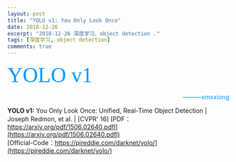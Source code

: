 ```yaml
---
layout: post
title: "YOLO v1: You Only Look Once"
date: 2018-12-26
excerpt: "2018-12-26 深度学习、object detection ."
tags: [深度学习, object detection]
comments: true
---
```



<font color=#0099ff size=10 face="STCAIYUN">YOLO v1</font>

<font color=#0099ff> <p align="right">———xmxxiong</p></font>
**YOLO v1:** You Only Look Once: Unified, Real-Time Object Detection 
| Joseph Redmon, et al. | [CVPR' 16]
[PDF：https://arxiv.org/pdf/1506.02640.pdfl](https://arxiv.org/pdf/1506.02640.pdfl)  
[Official-Code：https://pjreddie.com/darknet/yolo/](https://pjreddie.com/darknet/yolo/)


